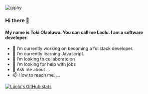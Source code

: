 ![giphy](https://github.com/laolu-dev/laolu-dev/assets/55759795/b8af21c3-c3c6-46c7-b5c7-145d9093e346)

### Hi there 👋

#### My name is Toki Olaoluwa. You can call me Laolu. I am a software developer.

- 🔭 I’m currently working on becoming a fullstack developer.
- 🌱 I’m currently learning Javascript.
- 👯 I’m looking to collaborate on 
- 🤔 I’m looking for help with jobs 
- 💬 Ask me about ...
- 📫 How to reach me: ...

[![Laolu's GitHub stats](https://github-readme-stats.vercel.app/api?username=laolu-dev)](https://github.com/laolu-dev/github-readme-stats)
